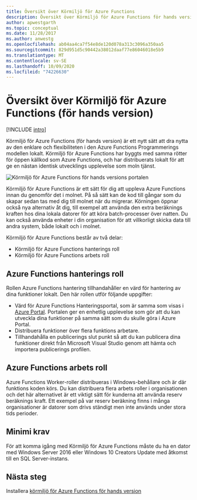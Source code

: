 ```yaml
---
title: Översikt över Körmiljö för Azure Functions
description: Översikt över Körmiljö för Azure Functions för hands version
author: apwestgarth
ms.topic: conceptual
ms.date: 11/28/2017
ms.author: anwestg
ms.openlocfilehash: ab04aa4ca7f54e8de120d078a313c3096a350aa5
ms.sourcegitcommit: 829d951d5c90442a38012daaf77e86046018e5b9
ms.translationtype: MT
ms.contentlocale: sv-SE
ms.lasthandoff: 10/09/2020
ms.locfileid: "74226630"
---
```

# <a name="azure-functions-runtime-overview-preview"></a>Översikt över Körmiljö för Azure Functions (för hands version)

[!INCLUDE [intro](../../includes/functions-runtime-preview-note.md)]

Körmiljö för Azure Functions (för hands version) är ett nytt sätt att dra nytta av den enklare och flexibiliteten i den Azure Functions Programmerings modellen lokalt. Körmiljö för Azure Functions har byggts med samma rötter för öppen källkod som Azure Functions, och har distribuerats lokalt för att ge en nästan identisk utvecklings upplevelse som moln tjänst.

![Körmiljö för Azure Functions för hands versions portalen][1]

Körmiljö för Azure Functions är ett sätt för dig att uppleva Azure Functions innan du genomför det i molnet. På så sätt kan de kod till gångar som du skapar sedan tas med dig till molnet när du migrerar.  Körningen öppnar också nya alternativ åt dig, till exempel att använda den extra beräknings kraften hos dina lokala datorer för att köra batch-processer över natten. Du kan också använda enheter i din organisation för att villkorligt skicka data till andra system, både lokalt och i molnet.

Körmiljö för Azure Functions består av två delar:

* Körmiljö för Azure Functions hanterings roll
* Körmiljö för Azure Functions arbets roll

## <a name="azure-functions-management-role"></a>Azure Functions hanterings roll

Rollen Azure Functions hantering tillhandahåller en värd för hantering av dina funktioner lokalt. Den här rollen utför följande uppgifter:

* Värd för Azure Functions Hanteringsportal, som är samma som visas i [Azure Portal](https://portal.azure.com). Portalen ger en enhetlig upplevelse som gör att du kan utveckla dina funktioner på samma sätt som du skulle göra i Azure Portal.
* Distribuera funktioner över flera funktions arbetare.
* Tillhandahålla en publicerings slut punkt så att du kan publicera dina funktioner direkt från Microsoft Visual Studio genom att hämta och importera publicerings profilen.

## <a name="azure-functions-worker-role"></a>Azure Functions arbets roll

Azure Functions Worker-roller distribueras i Windows-behållare och är där funktions koden körs.  Du kan distribuera flera arbets roller i organisationen och det här alternativet är ett viktigt sätt för kunderna att använda reserv beräknings kraft.  Ett exempel på var reserv beräkning finns i många organisationer är datorer som drivs ständigt men inte används under stora tids perioder.

## <a name="minimum-requirements"></a>Minimi krav

För att komma igång med Körmiljö för Azure Functions måste du ha en dator med Windows Server 2016 eller Windows 10 Creators Update med åtkomst till en SQL Server-instans.

## <a name="next-steps"></a>Nästa steg

Installera [körmiljö för Azure Functions för hands version](https://aka.ms/azafrdoc)

<!--Image references-->
[1]: ./media/functions-runtime-overview/AzureFunctionsRuntime_Portal.png
